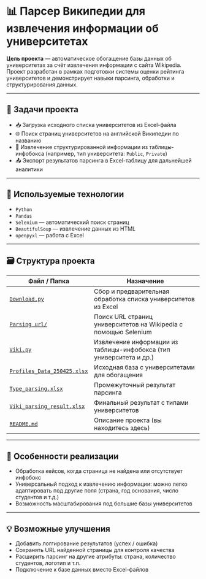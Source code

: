 # 📊 Парсер Википедии для извлечения информации об университетах

**Цель проекта** — автоматическое обогащение базы данных об университетах за счёт извлечения информации с сайта Wikipedia.  
Проект разработан в рамках подготовки системы оценки рейтинга университетов и демонстрирует навыки парсинга, обработки и структурирования данных.

---

## 🎯 Задачи проекта

- 📥 Загрузка исходного списка университетов из Excel-файла
- 🌐 Поиск страниц университетов на английской Википедии по названию
- 📑 Извлечение структурированной информации из таблицы-инфобокса (например, тип университета: `Public`, `Private`)
- 📤 Экспорт результатов парсинга в Excel-таблицу для дальнейшей аналитики

---

## 🧰 Используемые технологии

- `Python`  
- `Pandas`  
- `Selenium` — автоматический поиск страниц  
- `BeautifulSoup` — извлечение данных из HTML  
- `openpyxl` — работа с Excel

---

## 🗃️ Структура проекта

| Файл / Папка | Назначение |
|-------------|------------|
| [`Download.py`](./Download.py) | Сбор и предварительная обработка списка университетов из Excel |
| [`Parsing url/`](./Parsing%20url) | Поиск URL страниц университетов на Wikipedia с помощью Selenium |
| [`Viki.py`](./Viki.py) | Извлечение информации из таблицы-инфобокса (тип университета и др.) |
| [`Profiles_Data_250425.xlsx`](./Profiles_Data_250425.xlsx) | Исходная база с университетами для обогащения |
| [`Type_parsing.xlsx`](./Type_parsing.xlsx) | Промежуточный результат парсинга |
| [`Viki_parsing_result.xlsx`](./Viki_parsing_result.xlsx) | Финальный результат с типами университетов |
| [`README.md`](./README.md) | Описание проекта (вы находитесь здесь) |

---

## 📌 Особенности реализации

- Обработка кейсов, когда страница не найдена или отсутствует инфобокс
- Универсальный подход к извлечению информации: можно легко адаптировать под другие поля (страна, год основания, число студентов и т.д.)
- Возможность масштабирования под большие базы университетов

---

## 💡 Возможные улучшения

- Добавить логгирование результатов (успех / ошибка)
- Сохранять URL найденной страницы для контроля качества
- Расширить парсинг на другие атрибуты: страна, количество студентов, логотип и т.п.
- Подключение к базе данных вместо Excel-файлов

